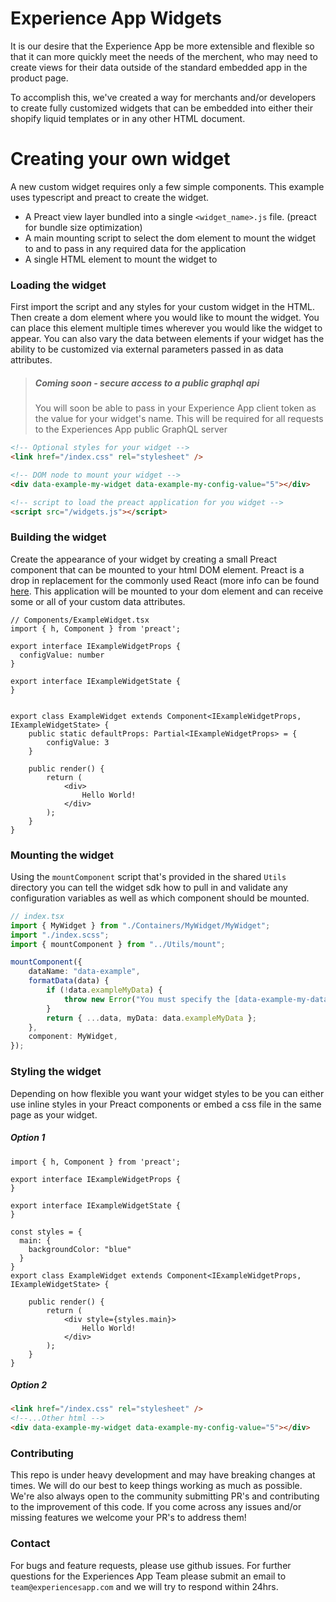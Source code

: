 # Experience App Widgets

It is our desire that the Experience App be more extensible and flexible so
that it can more quickly meet the needs of the merchent, who may need to create
views for their data outside of the standard embedded app in the product page.

To accomplish this, we've created a way for merchants and/or developers to create fully
customized widgets that can be embedded into either their shopify liquid templates or
in any other HTML document.

# Creating your own widget
A new custom widget requires only a few simple components. This example uses typescript and preact
to create the widget.

- A Preact view layer bundled into a single `<widget_name>.js` file. (preact for bundle size optimization)
- A main mounting script to select the dom element to mount the widget to and to pass in 
any required data for the application
- A single HTML element to mount the widget to

### Loading the widget
First import the script and any styles for your custom widget in the HTML. Then create a dom element where you would like to mount the widget. You can place this element multiple times wherever you would like the widget to appear. You can also vary the data between elements if your widget has the ability to be customized via external parameters passed in as data attributes.

> ##### Coming soon - secure access to a public graphql api 
> You will soon be able to pass in your Experience App client token as the value for 
your widget's name. This will be required for all requests to the Experiences App public GraphQL
server

```html
<!-- Optional styles for your widget -->
<link href="/index.css" rel="stylesheet" />

<!-- DOM node to mount your widget -->
<div data-example-my-widget data-example-my-config-value="5"></div>

<!-- script to load the preact application for you widget -->
<script src="/widgets.js"></script>
```

### Building the widget
Create the appearance of your widget by creating a small Preact component that can be
mounted to your html DOM element. Preact is a drop in replacement for the commonly used
React (more info can be found [here](https://preactjs.com/). This application will be 
mounted to your dom element and can receive some or all of your custom data attributes.
```tsx
// Components/ExampleWidget.tsx
import { h, Component } from 'preact';

export interface IExampleWidgetProps {
  configValue: number
}

export interface IExampleWidgetState {
}


export class ExampleWidget extends Component<IExampleWidgetProps, IExampleWidgetState> {
    public static defaultProps: Partial<IExampleWidgetProps> = {
        configValue: 3
    }

    public render() {
        return (
            <div>
                Hello World!
            </div>
        );
    }
}
```

### Mounting the widget
Using the `mountComponent` script that's provided in the shared `Utils` directory you can tell the widget sdk how to pull in and validate any configuration variables as well as which component should be mounted.
```ts
// index.tsx
import { MyWidget } from "./Containers/MyWidget/MyWidget";
import "./index.scss";
import { mountComponent } from "../Utils/mount";

mountComponent({
    dataName: "data-example",
    formatData(data) {
        if (!data.exampleMyData) {
            throw new Error("You must specify the [data-example-my-data] attribute for this widget to load");
        }
        return { ...data, myData: data.exampleMyData };
    },
    component: MyWidget,
});
```

### Styling the widget
Depending on how flexible you want your widget styles to be you can either 
use inline styles in your Preact components or embed a css file in the same
page as your widget.

##### Option 1
```tsx
import { h, Component } from 'preact';

export interface IExampleWidgetProps {
}

export interface IExampleWidgetState {
}

const styles = {
  main: {
    backgroundColor: "blue"
  }
}
export class ExampleWidget extends Component<IExampleWidgetProps, IExampleWidgetState> {

    public render() {
        return (
            <div style={styles.main}>
                Hello World!
            </div>
        );
    }
}
```

##### Option 2
```html
<link href="/index.css" rel="stylesheet" />
<!--...Other html -->
<div data-example-my-widget data-example-my-config-value="5"></div>
```

### Contributing
This repo is under heavy development and may have breaking changes at times. We will do our best to keep things working as much as possible. We're also always open to the community submitting PR's and contributing to the improvement of this code. If you come across any issues and/or missing features we welcome your PR's to address them!

### Contact
For bugs and feature requests, please use github issues. For further questions for the Experiences App Team please submit an email to `team@experiencesapp.com` and we will try to respond within 24hrs.